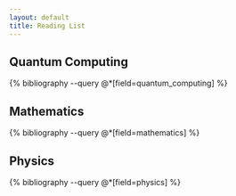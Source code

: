 ```yaml
---
layout: default
title: Reading List
---
```

## Quantum Computing
{% bibliography --query @*[field=quantum_computing] %}

## Mathematics
{% bibliography --query @*[field=mathematics] %}

## Physics
{% bibliography --query @*[field=physics] %}
